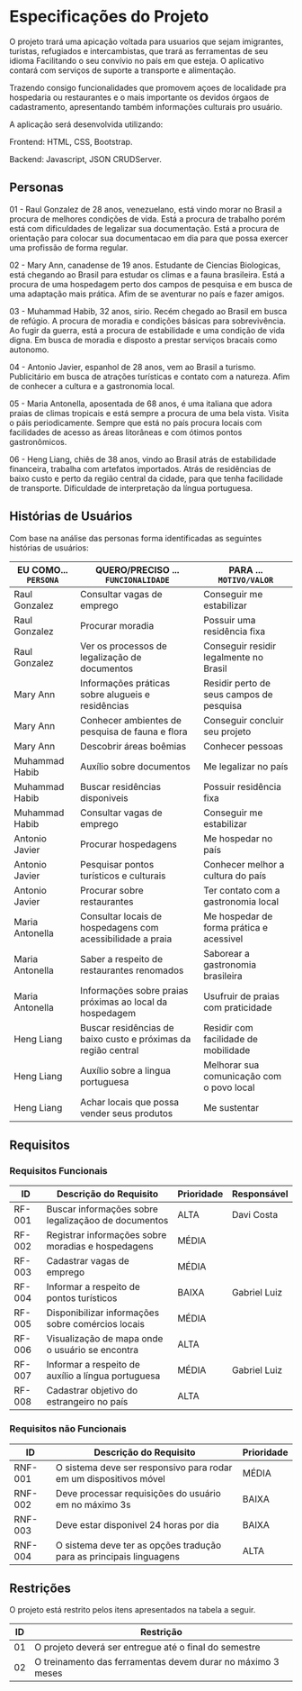 # Especificações do Projeto
O projeto trará uma apicação voltada para usuarios que sejam imigrantes, turistas, refugiados e intercambistas, que trará as ferramentas de seu idioma Facilitando o seu convívio no país em que esteja. O aplicativo contará com serviços de suporte a transporte e alimentação.

Trazendo consigo funcionalidades que promovem açoes de localidade pra hospedaria ou restaurantes e o mais importante os devidos órgaos de cadastramento, apresentando também informações culturais pro usuário.

A aplicação será desenvolvida utilizando:

Frontend: HTML, CSS, Bootstrap.

Backend: Javascript, JSON CRUDServer.


## Personas

01 - Raul Gonzalez de 28 anos, venezuelano, está vindo morar no Brasil a procura de melhores condições de vida. Está a procura de trabalho porém está com dificuldades de legalizar sua documentação. Está a procura de orientação para colocar sua documentacao em dia para que possa exercer uma profissão de forma regular.

02 - Mary Ann, canadense de 19 anos. Estudante de Ciencias Biologicas, está chegando ao Brasil para estudar os climas e a fauna brasileira. Está a procura de uma hospedagem perto dos campos de pesquisa e em busca de uma adaptação mais prática. Afim de se aventurar no país e fazer amigos.

03 - Muhammad Habib, 32 anos, sirio. Recém chegado ao Brasil em busca de refúgio. A procura de moradia e condições básicas para sobrevivência. Ao fugir da guerra, está a procura de estabilidade e uma condição de vida digna. Em busca de moradia e disposto a prestar serviços bracais como autonomo.

04 - Antonio Javier, espanhol de 28 anos, vem ao Brasil a turismo. Publicitário em busca de atrações turísticas e contato com a natureza. Afim de conhecer a cultura e a gastronomia local.

05 - Maria Antonella, aposentada de 68 anos, é uma italiana que adora praias de climas tropicais e está sempre a procura de uma bela vista. Visita o páis periodicamente. Sempre que está no país procura locais com facilidades de acesso as áreas litorâneas e com ótimos pontos gastronômicos.

06 - Heng Liang, chiês de 38 anos, vindo ao Brasil atrás de estabilidade financeira, trabalha com artefatos importados. Atrás de residências de baixo custo e perto da região central da cidade, para que tenha facilidade de transporte. Dificuldade de interpretação da língua portuguesa.

## Histórias de Usuários

Com base na análise das personas forma identificadas as seguintes histórias de usuários:

|EU COMO... `PERSONA`| QUERO/PRECISO ... `FUNCIONALIDADE` |PARA ... `MOTIVO/VALOR`                 |
|--------------------|------------------------------------|----------------------------------------|
|Raul Gonzalez  | Consultar vagas de emprego          | Conseguir me estabilizar  |
|Raul Gonzalez       | Procurar moradia                 | Possuir uma residência fixa |
|Raul Gonzalez       | Ver os processos de legalização de documentos | Conseguir residir legalmente no Brasil |
|Mary Ann       | Informações práticas sobre alugueis e residências | Residir perto de seus campos de pesquisa |
|Mary Ann       | Conhecer ambientes de pesquisa de fauna e flora | Conseguir concluir seu projeto |
|Mary Ann       | Descobrir áreas boêmias | Conhecer pessoas |
|Muhammad Habib       | Auxílio sobre documentos | Me legalizar no país  |
|Muhammad Habib       | Buscar residências disponiveis | Possuir residência fixa |
|Muhammad Habib       | Consultar vagas de emprego | Conseguir me estabilizar  |
|Antonio Javier       | Procurar hospedagens | Me hospedar no país |
|Antonio Javier       | Pesquisar pontos turísticos e culturais | Conhecer melhor a cultura do país |
|Antonio Javier       | Procurar sobre restaurantes | Ter contato com a gastronomia local |
|Maria Antonella      | Consultar locais de hospedagens com acessibilidade a praia | Me hospedar de forma prática e acessivel |
|Maria Antonella      | Saber a respeito de restaurantes renomados | Saborear a gastronomia brasileira |
|Maria Antonella      | Informações sobre praias próximas ao local da hospedagem | Usufruir de praias com praticidade |
|Heng Liang      | Buscar residências de baixo custo e próximas da região central | Residir com facilidade de mobilidade |
|Heng Liang      | Auxílio sobre a lingua portuguesa | Melhorar sua comunicação com o povo local |
|Heng Liang      | Achar locais que possa vender seus produtos | Me sustentar |

## Requisitos

### Requisitos Funcionais

|ID    | Descrição do Requisito  | Prioridade | Responsável |
|------|-----------------------------------------|----| ----|
|RF-001| Buscar informações sobre legalizaçãoo de documentos | ALTA | Davi Costa |
|RF-002| Registrar informações sobre moradias e hospedagens | MÉDIA | |
|RF-003| Cadastrar vagas de emprego  | MÉDIA | |
|RF-004| Informar a respeito de pontos turísticos | BAIXA | Gabriel Luiz |
|RF-005| Disponibilizar informações sobre comércios locais | MÉDIA | |
|RF-006| Visualização de mapa onde o usuário se encontra | ALTA | |
|RF-007| Informar a respeito de auxílio a língua portuguesa | MÉDIA | Gabriel Luiz |
|RF-008| Cadastrar objetivo do estrangeiro no país | ALTA | |


### Requisitos não Funcionais

|ID     | Descrição do Requisito  |Prioridade |
|-------|-------------------------|----|
|RNF-001| O sistema deve ser responsivo para rodar em um dispositivos móvel | MÉDIA | 
|RNF-002| Deve processar requisições do usuário em no máximo 3s |  BAIXA | 
|RNF-003| Deve estar disponivel 24 horas por dia |  BAIXA | 
|RNF-004| O sistema deve ter as opções tradução para as principais linguagens | ALTA | 


## Restrições

O projeto está restrito pelos itens apresentados na tabela a seguir.

|ID| Restrição                                             |
|--|-------------------------------------------------------|
|01| O projeto deverá ser entregue até o final do semestre |
|02| O treinamento das ferramentas devem durar no máximo 3 meses |
